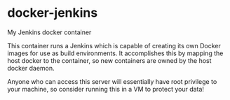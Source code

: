 # docker-jenkins
My Jenkins docker container

This container runs a Jenkins which is capable of creating its own Docker images for use as build environments.
It accomplishes this by mapping the host docker to the container, so new containers are owned by the host docker daemon.

Anyone who can access this server will essentially have root privilege to your machine, so consider running this in a VM to protect your data!
